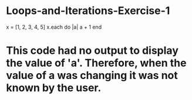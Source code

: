Loops-and-Iterations-Exercise-1
===============================
x = [1, 2, 3, 4, 5]
x.each do |a|
	a + 1
end

# This code had no output to display the value of 'a'. Therefore, when the value of a was changing it was not known by the user.
